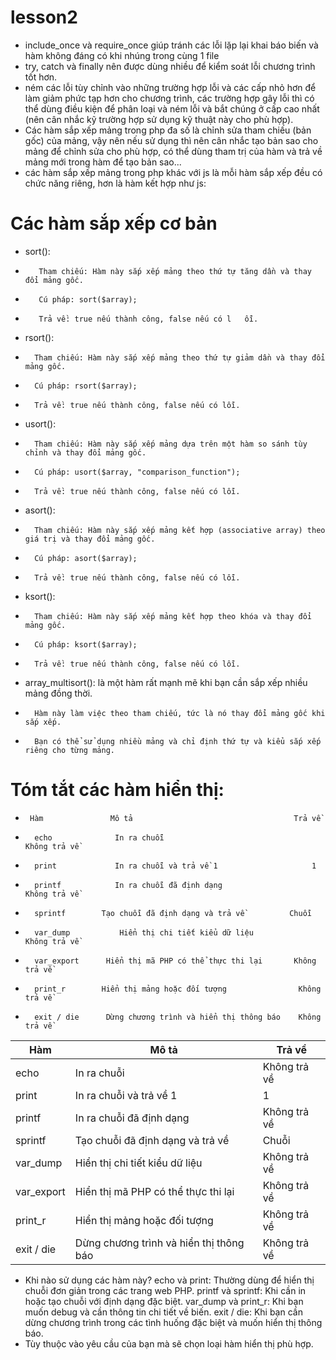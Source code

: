 # lesson2
- include_once và require_once giúp tránh các lỗi lặp lại khai báo biến và hàm không đáng có khi nhúng trong cùng 1 file
- try, catch và finally nên được dùng nhiều để kiểm soát lỗi chương trình tốt hơn.
- ném các lỗi tùy chỉnh vào những trường hợp lỗi và các cấp nhỏ hơn để làm giảm phức tạp hơn cho chương trình, các trường hợp gây lỗi thì có thể dùng điều kiện để phân loại và ném lỗi và bắt chúng ở cấp cao nhất (nên cân nhắc kỹ trường hợp sử dụng kỹ thuật này cho phù hợp).
- Các hàm sắp xếp mảng trong php đa số là chỉnh sửa tham chiếu (bản gốc) của mảng, vậy nên nếu sử dụng thì nên cân nhắc tạo bản sao cho mảng để chỉnh sửa cho phù hợp, có thể dùng tham trị của hàm và trả về mảng mới trong hàm để tạo bản sao...
- các hàm sắp xếp mảng trong php khác với js là mỗi hàm sắp xếp đều có chức năng riêng, hơn là hàm kết hợp như js:

# Các hàm sắp xếp cơ bản
- sort():
-        Tham chiếu: Hàm này sắp xếp mảng theo thứ tự tăng dần và thay đổi mảng gốc.
-        Cú pháp: sort($array);
-        Trả về: true nếu thành công, false nếu có l   ỗi.

-   rsort():
-       Tham chiếu: Hàm này sắp xếp mảng theo thứ tự giảm dần và thay đổi mảng gốc.
-       Cú pháp: rsort($array);
-       Trả về: true nếu thành công, false nếu có lỗi.

-   usort():
-       Tham chiếu: Hàm này sắp xếp mảng dựa trên một hàm so sánh tùy chỉnh và thay đổi mảng gốc.
-       Cú pháp: usort($array, "comparison_function");
-       Trả về: true nếu thành công, false nếu có lỗi.

-   asort():
-       Tham chiếu: Hàm này sắp xếp mảng kết hợp (associative array) theo giá trị và thay đổi mảng gốc.
-       Cú pháp: asort($array);
-       Trả về: true nếu thành công, false nếu có lỗi.

-   ksort():
-       Tham chiếu: Hàm này sắp xếp mảng kết hợp theo khóa và thay đổi mảng gốc.
-       Cú pháp: ksort($array);
-       Trả về: true nếu thành công, false nếu có lỗi.

-   array_multisort(): là một hàm rất mạnh mẽ khi bạn cần sắp xếp nhiều mảng đồng thời.
-       Hàm này làm việc theo tham chiếu, tức là nó thay đổi mảng gốc khi sắp xếp.
-       Bạn có thể sử dụng nhiều mảng và chỉ định thứ tự và kiểu sắp xếp riêng cho từng mảng.

# Tóm tắt các hàm hiển thị:
-      Hàm	             Mô tả	                                  Trả về
-       echo	          In ra chuỗi	                              Không trả về
-       print	          In ra chuỗi và trả về 1	                  1
-       printf	          In ra chuỗi đã định dạng	                  Không trả về
-       sprintf	       Tạo chuỗi đã định dạng và trả về	         Chuỗi
-       var_dump	       Hiển thị chi tiết kiểu dữ liệu	            Không trả về
-       var_export	    Hiển thị mã PHP có thể thực thi lại	      Không trả về
-       print_r	       Hiển thị mảng hoặc đối tượng	               Không trả về
-       exit / die	    Dừng chương trình và hiển thị thông báo	   Không trả về

| Hàm            | Mô tả                                        | Trả về                |
|----------------|----------------------------------------------|-----------------------|
| echo           | In ra chuỗi                                  | Không trả về           |
| print          | In ra chuỗi và trả về 1                      | 1                     |
| printf         | In ra chuỗi đã định dạng                     | Không trả về           |
| sprintf        | Tạo chuỗi đã định dạng và trả về             | Chuỗi                 |
| var_dump       | Hiển thị chi tiết kiểu dữ liệu               | Không trả về           |
| var_export     | Hiển thị mã PHP có thể thực thi lại          | Không trả về           |
| print_r        | Hiển thị mảng hoặc đối tượng                 | Không trả về           |
| exit / die     | Dừng chương trình và hiển thị thông báo     | Không trả về           |

- Khi nào sử dụng các hàm này?
    echo và print: Thường dùng để hiển thị chuỗi đơn giản trong các trang web PHP.
    printf và sprintf: Khi cần in hoặc tạo chuỗi với định dạng đặc biệt.
    var_dump và print_r: Khi bạn muốn debug và cần thông tin chi tiết về biến.
    exit / die: Khi bạn cần dừng chương trình trong các tình huống đặc biệt và muốn hiển thị thông báo.
- Tùy thuộc vào yêu cầu của bạn mà sẽ chọn loại hàm hiển thị phù hợp.
